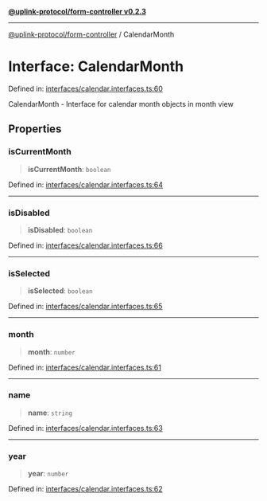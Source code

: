 [**@uplink-protocol/form-controller v0.2.3**](../README.md)

***

[@uplink-protocol/form-controller](../globals.md) / CalendarMonth

# Interface: CalendarMonth

Defined in: [interfaces/calendar.interfaces.ts:60](https://github.com/jmkcoder/uplink-protocol-calendar/blob/b9b5d949a141a189c8cea12210e36bb76f18ad06/src/interfaces/calendar.interfaces.ts#L60)

CalendarMonth - Interface for calendar month objects in month view

## Properties

### isCurrentMonth

> **isCurrentMonth**: `boolean`

Defined in: [interfaces/calendar.interfaces.ts:64](https://github.com/jmkcoder/uplink-protocol-calendar/blob/b9b5d949a141a189c8cea12210e36bb76f18ad06/src/interfaces/calendar.interfaces.ts#L64)

***

### isDisabled

> **isDisabled**: `boolean`

Defined in: [interfaces/calendar.interfaces.ts:66](https://github.com/jmkcoder/uplink-protocol-calendar/blob/b9b5d949a141a189c8cea12210e36bb76f18ad06/src/interfaces/calendar.interfaces.ts#L66)

***

### isSelected

> **isSelected**: `boolean`

Defined in: [interfaces/calendar.interfaces.ts:65](https://github.com/jmkcoder/uplink-protocol-calendar/blob/b9b5d949a141a189c8cea12210e36bb76f18ad06/src/interfaces/calendar.interfaces.ts#L65)

***

### month

> **month**: `number`

Defined in: [interfaces/calendar.interfaces.ts:61](https://github.com/jmkcoder/uplink-protocol-calendar/blob/b9b5d949a141a189c8cea12210e36bb76f18ad06/src/interfaces/calendar.interfaces.ts#L61)

***

### name

> **name**: `string`

Defined in: [interfaces/calendar.interfaces.ts:63](https://github.com/jmkcoder/uplink-protocol-calendar/blob/b9b5d949a141a189c8cea12210e36bb76f18ad06/src/interfaces/calendar.interfaces.ts#L63)

***

### year

> **year**: `number`

Defined in: [interfaces/calendar.interfaces.ts:62](https://github.com/jmkcoder/uplink-protocol-calendar/blob/b9b5d949a141a189c8cea12210e36bb76f18ad06/src/interfaces/calendar.interfaces.ts#L62)
